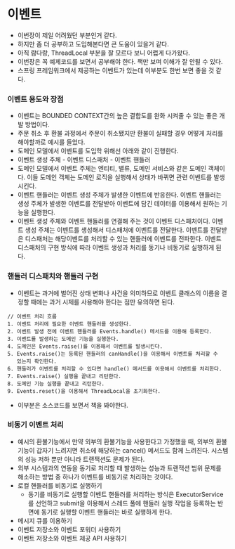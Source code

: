 # 이벤트
- 이번장이 제일 어려웠던 부분인거 같다.
- 하지만 좀 더 공부하고 도입해본다면 큰 도움이 있을거 같다.
- 아직 람다랑, ThreadLocal 부분을 잘 모르다 보니 어렵게 다가왔다.
- 이번장은 꼭 예제코드를 보면서 공부해야 한다. 책만 보며 이해가 잘 안될 수 있다.
- 스프링 프레임워크에서 제공하는 이벤트가 있는데 이부분도 한번 보면 좋을 것 같다.

### 이벤트 용도와 장점
- 이벤트는 BOUNDED CONTEXT간의 높은 결합도를 완화 시켜줄 수 있는 좋은 개발 방법이다.
- 주문 취소 후 환불 과정에서 주문이 취소됐지만 환불이 실패할 경우 어떻게 처리를 해야할까로 예시를 들었다.
- 도메인 모델에서 이벤트를 도입학 위해선 아래와 같이 진행한다.
- 이벤트 생성 주체 - 이벤트 디스패처 - 이벤트 핸들러
- 도메인 모델에서 이벤트 주체는 엔티티, 밸류, 도메인 서비스와 같은 도메인 객체이다. 이들 도메인 객체는 도메인 로직을 실행해서 상태가 바뀌면 관련 이벤트를 발생시킨다.
- 이벤트 핸들러는 이벤트 생성 주체가 발생한 이벤트에 반응한다. 이벤트 핸들러는 생성 주체가 발생한 이벤트를 전달받아 이벤트에 담긴 데이터를 이용해서 원하는 기능을 실행한다.
- 이벤트 생성 주체와 이벤트 핸들러를 연결해 주는 것이 이벤트 디스패처이다. 이벤트 생성 주체는 이벤트를 생성해서 디스패처에 이벤트를 전달한다. 이벤트를 전달받은 디스패처는 해당이벤트를 처리할 수 있는 핸들러에 이벤트를 전파한다. 이벤트 디스패처의 구현 방식에 따라 이벤트 생성과 처리를 동기나 비동기로 실행하게 된다.

### 핸들러 디스패치와 핸들러 구현
- 이벤트는 과거에 벌어진 상태 변화나 사건을 의미하므로 이벤트 클래스의 이름을 결정할 때에는 과거 시제를 사용해야 한다는 점만 유의하면 된다.
```
// 이벤트 처리 흐름
1. 이벤트 처리에 필요한 이벤트 핸들러를 생성한다.
2. 이벤트 발생 전에 이벤트 핸들러를 Events.handle() 메서드를 이용해 등록한다.
3. 이벤트를 발생하는 도메인 기능을 실행한다.
4. 도메인은 Events.raise()를 이용해서 이벤트를 발생시킨다.
5. Events.raise()는 등록된 핸들러의 canHandle()을 이용해서 이벤트를 처리할 수
   있는지 확인한다.
6. 핸들러가 이벤트를 처리할 수 있다면 handle() 메서드를 이용해서 이벤트를 처리한다.
7. Events.raise() 실행을 끝내고 리턴한다.
8. 도메인 기능 실행을 끝내고 리턴한다.
9. Events.reset()을 이용해서 ThreadLocal을 초기화한다.
```
- 이부분은 소스코드를 보면서 책을 봐야한다.

### 비동기 이벤트 처리
- 예시의 환불기능에서 만약 외부의 환불기능을 사용한다고 가정했을 때, 외부의 환불기능이 갑자기 느려지면 취소에 해당하는 cancel() 메서드도 함께 느려진다. 시스템의 성능 저하 뿐만 아니라 트랜잭션도 문제가 된다.
- 외부 시스템과의 연동을 동기로 처리할 때 발생하는 성능과 트랜잭션 범위 문제를 해소하는 방법 중 하나가 이벤트를 비동기로 처리하는 것이다.
- 로컬 핸들러를 비동기로 실행하기
  - 동기를 비동기로 실행할 이벤트 핸들러를 처리하는 방식은 ExecutorService를 선언하고 submit을 이용해서 스레드 풀에 핸들러 실행 작업을 등록하는 반면에 동기로 실행할 이벤트 핸들러는 바로 실행하게 한다.
- 메시지 큐를 이용하기
- 이벤트 저장소와 이벤트 포워더 사용하기
- 이벤트 저장소와 이벤트 제공 API 사용하기
